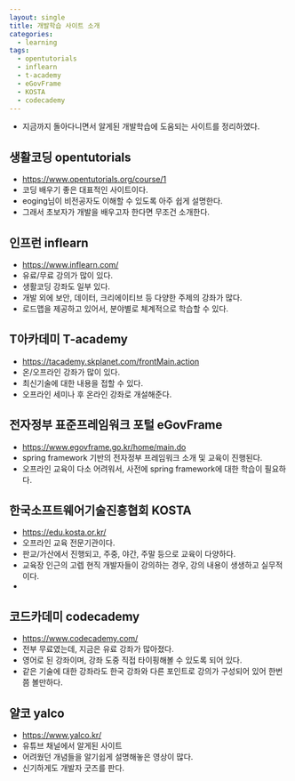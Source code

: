 ```yaml
---
layout: single
title: 개발학습 사이트 소개
categories: 
  - learning
tags: 
  - opentutorials
  - inflearn
  - t-academy
  - eGovFrame
  - KOSTA
  - codecademy
---
```


- 지금까지 돌아다니면서 알게된 개발학습에 도움되는 사이트를 정리하였다.

## 생활코딩 opentutorials
- https://www.opentutorials.org/course/1
- 코딩 배우기 좋은 대표적인 사이트이다.
- eoging님이 비전공자도 이해할 수 있도록 아주 쉽게 설명한다.
- 그래서 초보자가 개발을 배우고자 한다면 무조건 소개한다.

## 인프런 inflearn
- https://www.inflearn.com/
- 유료/무료 강의가 많이 있다.
- 생활코딩 강좌도 일부 있다.
- 개발 외에 보안, 데이터, 크리에이티브 등 다양한 주제의 강좌가 많다.
- 로드맵을 제공하고 있어서, 분야별로 체계적으로 학습할 수 있다.

## T아카데미 T-academy
- https://tacademy.skplanet.com/frontMain.action
- 온/오프라인 강좌가 많이 있다.
- 최신기술에 대한 내용을 접할 수 있다.
- 오프라인 세미나 후 온라인 강좌로 개설해준다.

## 전자정부 표준프레임워크 포털 eGovFrame
- https://www.egovframe.go.kr/home/main.do
- spring framework 기반의 전자정부 프레임워크 소개 및 교육이 진행된다.
- 오프라인 교육이 다소 어려워서, 사전에 spring framework에 대한 학습이 필요하다.

## 한국소프트웨어기술진흥협회 KOSTA
- https://edu.kosta.or.kr/
- 오프라인 교육 전문기관이다.
- 판교/가산에서 진행되고, 주중, 야간, 주말 등으로 교육이 다양하다.
- 교육장 인근의 고렙 현직 개발자들이 강의하는 경우, 강의 내용이 생생하고 실무적이다.
-

## 코드카데미 codecademy
- https://www.codecademy.com/
- 전부 무료였는데, 지금은 유료 강좌가 많아졌다.
- 영어로 된 강좌이며, 강좌 도중 직접 타이핑해볼 수 있도록 되어 있다.
- 같은 기술에 대한 강좌라도 한국 강좌와 다른 포인트로 강의가 구성되어 있어 한번쯤 볼만하다.

## 얄코 yalco
- https://www.yalco.kr/
- 유튜브 채널에서 알게된 사이트
- 어려웠던 개념들을 알기쉽게 설명해놓은 영상이 많다.
- 신기하게도 개발자 굿즈를 판다.

